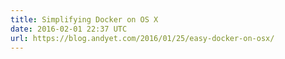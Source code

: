 ```yaml
---
title: Simplifying Docker on OS X
date: 2016-02-01 22:37 UTC
url: https://blog.andyet.com/2016/01/25/easy-docker-on-osx/
---
```


